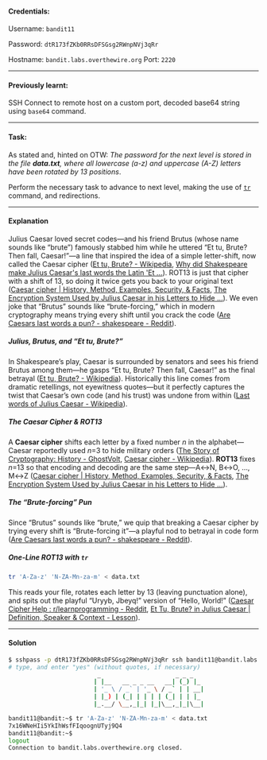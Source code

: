 #### Credentials:
Username: `bandit11`

Password: `dtR173fZKb0RRsDFSGsg2RWnpNVj3qRr`

Hostname: `bandit.labs.overthewire.org`
Port: `2220`

---
#### Previously learnt:
SSH Connect to remote host on a custom port, decoded base64 string using `base64` command.

---
#### Task:

As stated and, hinted on OTW: _The password for the next level is stored in the file **data.txt**, where all lowercase (a-z) and uppercase (A-Z) letters have been rotated by 13 positions_.

Perform the necessary task to advance to next level, making the use of [`tr`](https://www.man7.org/linux/man-pages/man1/tr.1.html) command, and redirections.

---
#### Explanation
Julius Caesar loved secret codes—and his friend Brutus (whose name sounds like “brute”) famously stabbed him while he uttered “Et tu, Brute? Then fall, Caesar!”—a line that inspired the idea of a simple letter-shift, now called the Caesar cipher ([Et tu, Brute? - Wikipedia](https://en.wikipedia.org/wiki/Et_tu%2C_Brute%3F?utm_source=chatgpt.com), [Why did Shakespeare make Julius Caesar's last words the Latin 'Et ...](https://www.theguardian.com/notesandqueries/query/0%2C5753%2C-1156%2C00.html?utm_source=chatgpt.com)). ROT13 is just that cipher with a shift of 13, so doing it twice gets you back to your original text ([Caesar cipher | History, Method, Examples, Security, & Facts](https://www.britannica.com/topic/Caesar-cipher?utm_source=chatgpt.com), [The Encryption System Used by Julius Caesar in his Letters to Hide ...](https://www.labrujulaverde.com/en/2024/03/the-encryption-system-used-by-julius-caesar-in-his-letters-to-hide-their-content/?utm_source=chatgpt.com)). We even joke that “Brutus” sounds like “brute-forcing,” which in modern cryptography means trying every shift until you crack the code ([Are Caesars last words a pun? - shakespeare - Reddit](https://www.reddit.com/r/shakespeare/comments/1fy4lcf/are_caesars_last_words_a_pun/?utm_source=chatgpt.com)).

##### Julius, Brutus, and “Et tu, Brute?”

In Shakespeare’s play, Caesar is surrounded by senators and sees his friend Brutus among them—he gasps “Et tu, Brute? Then fall, Caesar!” as the final betrayal ([Et tu, Brute? - Wikipedia](https://en.wikipedia.org/wiki/Et_tu%2C_Brute%3F?utm_source=chatgpt.com)). Historically this line comes from dramatic retellings, not eyewitness quotes—but it perfectly captures the twist that Caesar’s own code (and his trust) was undone from within ([Last words of Julius Caesar - Wikipedia](https://en.wikipedia.org/wiki/Last_words_of_Julius_Caesar?utm_source=chatgpt.com)).

##### The Caesar Cipher & ROT13

A **Caesar cipher** shifts each letter by a fixed number _n_ in the alphabet—Caesar reportedly used _n_=3 to hide military orders ([The Story of Cryptography: History - GhostVolt](https://www.ghostvolt.com/articles/cryptography_history.html?utm_source=chatgpt.com), [Caesar cipher - Wikipedia](https://en.wikipedia.org/wiki/Caesar_cipher?utm_source=chatgpt.com)). **ROT13** fixes _n_=13 so that encoding and decoding are the same step—A↔N, B↔O, …, M↔Z ([Caesar cipher | History, Method, Examples, Security, & Facts](https://www.britannica.com/topic/Caesar-cipher?utm_source=chatgpt.com), [The Encryption System Used by Julius Caesar in his Letters to Hide ...](https://www.labrujulaverde.com/en/2024/03/the-encryption-system-used-by-julius-caesar-in-his-letters-to-hide-their-content/?utm_source=chatgpt.com)).

##### The “Brute-forcing” Pun

Since “Brutus” sounds like “brute,” we quip that breaking a Caesar cipher by trying every shift is “Brute-forcing it”—a playful nod to betrayal in code form ([Are Caesars last words a pun? - shakespeare - Reddit](https://www.reddit.com/r/shakespeare/comments/1fy4lcf/are_caesars_last_words_a_pun/?utm_source=chatgpt.com)).

##### One-Line ROT13 with `tr`

```bash
tr 'A-Za-z' 'N-ZA-Mn-za-m' < data.txt

```

This reads your file, rotates each letter by 13 (leaving punctuation alone), and spits out the playful “Uryyb, Jbeyq!” version of “Hello, World!” ([Caesar Cipher Help : r/learnprogramming - Reddit](https://www.reddit.com/r/learnprogramming/comments/2mn9ky/caesar_cipher_help/?ref=search_posts&utm_source=chatgpt.com), [Et Tu, Brute? in Julius Caesar | Definition, Speaker & Context - Lesson](https://study.com/academy/lesson/et-tu-brute-definition-meaning-quiz.html?utm_source=chatgpt.com)).

---
#### Solution
```bash
$ sshpass -p dtR173fZKb0RRsDFSGsg2RWnpNVj3qRr ssh bandit11@bandit.labs.overthewire.org -p 2220
# type, and enter "yes" (without quotes, if necessary)
                         _                     _ _ _
                        | |__   __ _ _ __   __| (_) |_
                        | '_ \ / _` | '_ \ / _` | | __|
                        | |_) | (_| | | | | (_| | | |_
                        |_.__/ \__,_|_| |_|\__,_|_|\__|

bandit11@bandit:~$ tr 'A-Za-z' 'N-ZA-Mn-za-m' < data.txt
7x16WNeHIi5YkIhWsfFIqoognUTyj9Q4
bandit11@bandit:~$
logout
Connection to bandit.labs.overthewire.org closed.
```
